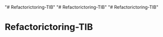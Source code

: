 "# Refactorictoring-TIB" 
"# Refactorictoring-TIB" 
"# Refactorictoring-TIB" 
# Refactorictoring-TIB 
